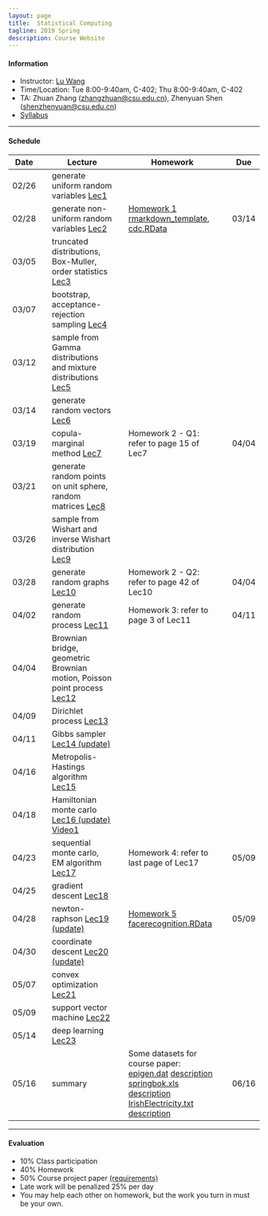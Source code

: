 ```yaml
---
layout: page
title:  Statistical Computing
tagline: 2019 Spring
description: Course Website
---
```


#### Information
* Instructor: [Lu Wang](http://faculty.csu.edu.cn/wanglu)
* Time/Location: Tue 8:00-9:40am, C-402; Thu 8:00-9:40am, C-402
* TA: Zhuan Zhang (zhangzhuan@csu.edu.cn), Zhenyuan Shen (shenzhenyuan@csu.edu.cn)
* [Syllabus](Lectures/syllabus-stacomp.pdf)

---
#### Schedule

| Date | | Lecture | |  Homework  | | Due |
|------|---|--------------------------------|---|----------|---|--------------|
| 02/26 || generate uniform random variables  [Lec1](Lectures/random_generator_online.pdf) ||   ||   ||
| 02/28 || generate non-uniform random variables [Lec2](Lectures/random_generator_online2.pdf)  || [Homework 1](Homeworks/homework1.pdf)  <br> [rmarkdown_template](Homeworks/rmarkdown_template.Rmd), [cdc.RData](Homeworks/cdc.RData) ||  03/14 ||
| 03/05 || truncated distributions, Box-Muller, order statistics [Lec3](Lectures/random_generator_online3.pdf) ||   ||   ||
| 03/07 || bootstrap, acceptance-rejection sampling [Lec4](Lectures/random_generator_online4.pdf) ||   ||   ||
| 03/12 || sample from Gamma distributions and mixture distributions [Lec5](Lectures/random_generator_online5.pdf)  ||   ||   ||
| 03/14 || generate random vectors [Lec6](Lectures/random_vector_online1.pdf)  ||   ||   ||
| 03/19 || copula-marginal method [Lec7](Lectures/random_vector_online2.pdf) || Homework 2 - Q1: refer to page 15 of Lec7|| 04/04 ||
| 03/21 || generate random points on unit sphere, random matrices [Lec8](Lectures/random_vector_online3.pdf)||  ||   ||
| 03/26 || sample from Wishart and inverse Wishart distribution [Lec9](Lectures/random_vector_online4.pdf)||  ||   ||
| 03/28 || generate random graphs [Lec10](Lectures/random_vector_online5.pdf) || Homework 2 - Q2: refer to page 42 of Lec10 || 04/04 ||
| 04/02 || generate random process [Lec11](Lectures/generate_process_online1.pdf) || Homework 3: refer to page 3 of Lec11  || 04/11 ||
| 04/04 || Brownian bridge, geometric Brownian motion, Poisson point process [Lec12](Lectures/generate_process_online2.pdf) ||  ||   ||
| 04/09 || Dirichlet process [Lec13](Lectures/generate_process_online3.pdf) ||   ||   ||
| 04/11 || Gibbs sampler [Lec14 (update)](Lectures/gibbs_sampler.pdf) ||   ||   ||
| 04/16 || Metropolis-Hastings algorithm [Lec15](Lectures/Metropolis-Hastings_online1.pdf) ||   ||   ||
| 04/18 || Hamiltonian monte carlo [Lec16 (update)](Lectures/Metropolis-Hastings_online3.pdf) [Video1](Video/MCMC.mp4) ||   ||   ||
| 04/23 || sequential monte carlo, EM algorithm [Lec17](Lectures/EM_algorithm.pdf)|| Homework 4: refer to last page of Lec17  || 05/09  ||
| 04/25 || gradient descent [Lec18](Lectures/gradient_descent.pdf)||   ||   ||
| 04/28 || newton-raphson [Lec19 (update)](Lectures/newton_raphson.pdf)|| [Homework 5](Homeworks/homework_5.pdf) <br> [facerecognition.RData](Homeworks/facerecognition.RData)  || 05/09 ||
| 04/30 || coordinate descent [Lec20 (update)](Lectures/coord_descent_online.pdf) ||  ||  ||
| 05/07 || convex optimization [Lec21](Lectures/SVM_KKT_online1.pdf) ||  ||  ||
| 05/09 || support vector machine [Lec22](Lectures/SVM_KKT_online2.pdf) ||  ||  ||
| 05/14 || deep learning [Lec23](Lectures/deep-learning.pdf) ||  ||  ||
| 05/16 || summary || Some datasets for course paper: <br> [epigen.dat](Homeworks/epigen.dat) [description](Homeworks/epigen_description.pdf) <br> [springbok.xls](Homeworks/springbok.xls) [description](Homeworks/springbok_description.pdf) <br> [IrishElectricity.txt](Homeworks/IrishElectricity.txt) [description](Homeworks/IrishElectricity_description.pdf) || 06/16 ||

---
#### Evaluation
* 10% Class participation 
* 40% Homework
* 50% Course project paper [(requirements)](Homeworks/requirements.pdf)
* Late work will be penalized 25% per day
* You may help each other on homework, but the work you turn in must be your own.

<!-- - [Overview](pages/overview.html) 
- [Making an independent website](pages/independent_site.html) 
- [Making a personal site](pages/user_site.html) 
- [Resources](pages/resources.html) 
<br> break line in table
<br /> break line
-->
